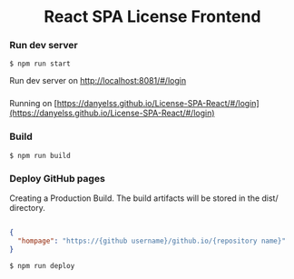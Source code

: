 <h1 align="center">React SPA License Frontend</h1>


### Run dev server

```shell
$ npm run start
```

Run dev server on [http://localhost:8081/#/login](http://localhost:8081/#/login)
### 
Running on [https://danyelss.github.io/License-SPA-React/#/login](https://danyelss.github.io/License-SPA-React/#/login)

### Build

```shell
$ npm run build
```

### Deploy GitHub pages

Creating a Production Build. The build artifacts will be stored in the dist/ directory.

```json

{
  "hompage": "https://{github username}/github.io/{repository name}"
}
```

```shell
$ npm run deploy
```

